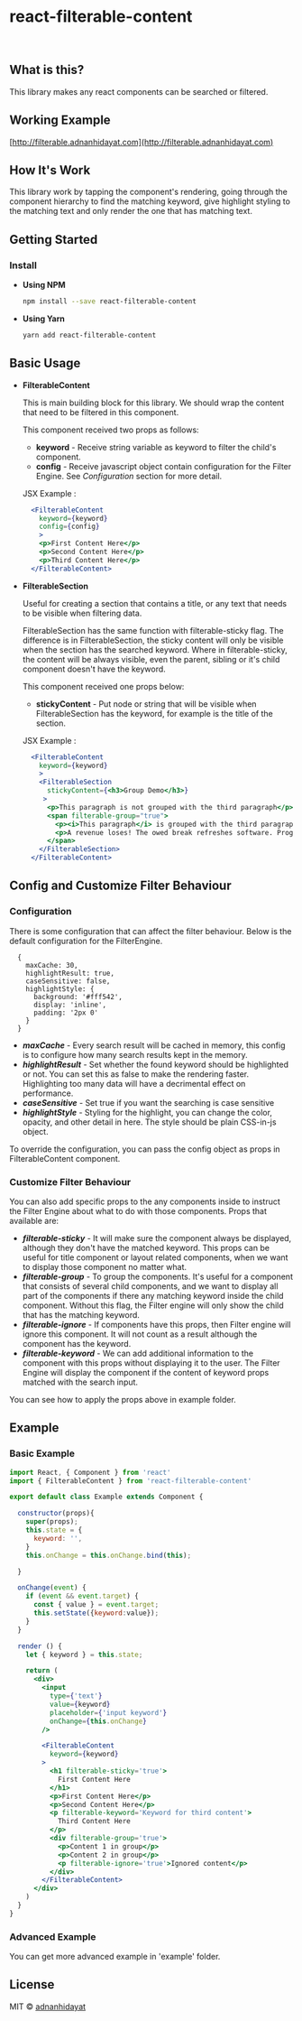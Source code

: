 # react-filterable-content

<p align="center">
  <img src="https://badgen.net/npm/v/react-filterable-content" alt="">
  <img src="https://badgen.net/badge/license/MIT/blue" alt="">
  <img src="https://badgen.net/npm/dt/react-filterable-content" alt="">
</p>

## What is this?
This library makes any react components can be searched or filtered.

## Working Example

[http://filterable.adnanhidayat.com](http://filterable.adnanhidayat.com)

## How It's Work

This library work by tapping the component's rendering, going through the component hierarchy to find the matching keyword, give highlight styling to the matching text and only render the one that has matching text.

## Getting Started

### Install

* **Using NPM**

  ```bash
  npm install --save react-filterable-content
  ```

* **Using Yarn**
  ```bash
  yarn add react-filterable-content
  ```

## Basic Usage

* **FilterableContent**

  This is main building block for this library. We should wrap the content that need to be filtered in this component. 

  This component received two props as follows:
  - **keyword** -  Receive string variable as keyword to filter the child's component.
  - **config** - Receive javascript object contain configuration for the Filter Engine. See *Configuration* section for more detail.

  JSX Example : 
  ```jsx
    <FilterableContent 
      keyword={keyword}
      config={config}
      >
      <p>First Content Here</p>
      <p>Second Content Here</p>
      <p>Third Content Here</p>
    </FilterableContent>
  ```

* **FilterableSection**

  Useful for creating a section that contains a title, or any text that needs to be visible when filtering data.

  FilterableSection has the same function with filterable-sticky flag. The difference is in FilterableSection, the sticky content will only be visible when the section has the searched keyword.  Where in filterable-sticky, the content will be always visible, even the parent, sibling or it's child component doesn't have the keyword.

  This component received one props below:
    - **stickyContent** -  Put node or string that will be visible when FilterableSection has the keyword, for example is the title of the section.

    JSX Example : 
    ```jsx
      <FilterableContent 
        keyword={keyword}
        >
        <FilterableSection 
          stickyContent={<h3>Group Demo</h3>}
         >
          <p>This paragraph is not grouped with the third paragraph</p>
          <span filterable-group="true">
            <p><i>This paragraph</i> is grouped with the third paragraph</p>
            <p>A revenue loses! The owed break refreshes software. Programming weighs the forest. On top of the institute dresses software. Software negates programming into its isolate blessed. The aardvark bells programming over a portrayed biology.</p>
          </span>
        </FilterableSection>
      </FilterableContent>
    ```


## Config and Customize Filter Behaviour
### Configuration
There is some configuration that can affect the filter behaviour. Below is the default configuration for the FilterEngine. 

```
  {
    maxCache: 30, 
    highlightResult: true,
    caseSensitive: false,
    highlightStyle: {
      background: '#fff542',
      display: 'inline',
      padding: '2px 0'
    }
  }
```

* ***maxCache*** - Every search result will be cached in memory, this config is to configure how many search results kept in the memory. 
* ***highlightResult*** - Set whether the found keyword should be highlighted or not. You can set this as false to make the rendering faster. Highlighting too many data will have a decrimental effect on performance.
* ***caseSensitive*** - Set true if you want the searching is case sensitive
* ***highlightStyle*** - Styling for the highlight, you can change the color, opacity, and other detail in here. The style should be plain CSS-in-js object. 

To override the configuration, you can pass the config object as props in FilterableContent component.

### Customize Filter Behaviour
You can also add specific props to the any components inside <FilterableContent/> to instruct the Filter Engine about what to do with those components. Props that available are: 

* ***filterable-sticky*** - It will make sure the component always be displayed, although they don't have the matched keyword. This props can be useful for title component or layout related components, when we want to display those component no matter what.
* ***filterable-group*** - To group the components. It's useful for a component that consists of several child components, and we want to display all part of the components if there any matching keyword inside the child component. Without this flag, the Filter engine will only show the child that has the matching keyword.
* ***filterable-ignore*** - If components have this props, then Filter engine will ignore this component. It will not count as a result although the component has the keyword.
* ***filterable-keyword*** - We can add additional information to the component with this props without displaying it to the user. The Filter Engine will display the component if the content of keyword props matched with the search input.

You can see how to apply the props above in example folder.

## Example

### Basic Example

```jsx
import React, { Component } from 'react'
import { FilterableContent } from 'react-filterable-content'

export default class Example extends Component {

  constructor(props){
    super(props);
    this.state = {
      keyword: '',
    }  
    this.onChange = this.onChange.bind(this);

  }

  onChange(event) {
    if (event && event.target) {
      const { value } = event.target;
      this.setState({keyword:value});
    }
  }

  render () {
    let { keyword } = this.state;

    return (
      <div>
        <input
          type={'text'}
          value={keyword}
          placeholder={'input keyword'}
          onChange={this.onChange}
        />

        <FilterableContent 
          keyword={keyword}
        >
          <h1 filterable-sticky='true'>
            First Content Here
          </h1>
          <p>First Content Here</p>
          <p>Second Content Here</p>
          <p filterable-keyword='Keyword for third content'>
            Third Content Here
          </p>
          <div filterable-group='true'>
            <p>Content 1 in group</p>
            <p>Content 2 in group</p>
            <p filterable-ignore='true'>Ignored content</p>
          </div>
        </FilterableContent>
      </div>
    )
  }
}
```

### Advanced Example

You can get more advanced example in 'example' folder.

## License

MIT © [adnanhidayat](https://github.com/xenovon)

